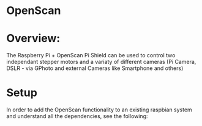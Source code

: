 # OpenScan

# Overview:
The Raspberry Pi + OpenScan Pi Shield can be used to control two independant stepper motors and a variaty of different cameras (Pi Camera, DSLR - via GPhoto and external Cameras like Smartphone and others)


# Setup
In order to add the OpenScan functionality to an existing raspbian system and understand all the dependencies, see the following:

